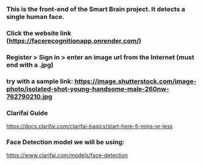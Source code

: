 ### This is the front-end of the Smart Brain project. It detects a single human face. 
### Click the website link (https://facerecognitionapp.onrender.com/)
### Register > Sign in > enter an image url from the Internet (must end with a .jpg) 
### try with a sample link: https://image.shutterstock.com/image-photo/isolated-shot-young-handsome-male-260nw-762790210.jpg 

### Clarifai Guide
https://docs.clarifai.com/clarifai-basics/start-here-5-mins-or-less

### Face Detection model we will be using:
https://www.clarifai.com/models/face-detection

